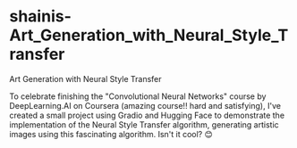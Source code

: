 # shainis-Art_Generation_with_Neural_Style_Transfer
Art Generation with Neural Style Transfer

To celebrate finishing the "Convolutional Neural Networks" course by DeepLearning.AI on Coursera (amazing course!! hard and satisfying), I've created a small project using Gradio and Hugging Face to demonstrate the implementation of the Neural Style Transfer algorithm, generating artistic images using this fascinating algorithm. Isn't it cool? 😊
